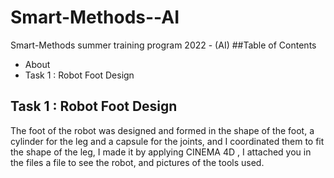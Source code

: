# Smart-Methods--AI
Smart-Methods summer training program 2022 - (AI)
##Table of Contents 
- About 
- Task 1 : Robot Foot Design
## Task 1 : Robot Foot Design
The foot of the robot was designed and formed in the shape of the foot, a cylinder for the leg and a capsule for the joints, and I coordinated them to fit the shape of the leg, I made it by applying CINEMA 4D , I attached you in the files a file to see the robot, and pictures of the tools used.
